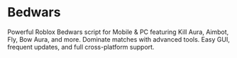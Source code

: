 # Bedwars
Powerful Roblox Bedwars script for Mobile &amp; PC featuring Kill Aura, Aimbot, Fly, Bow Aura, and more. Dominate matches with advanced tools. Easy GUI, frequent updates, and full cross-platform support.
